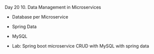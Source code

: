 Day 20 10. Data Management in Microservices
- Database per Microservice
- Spring Data
- MySQL

- Lab: Spring boot microservice CRUD with MySQL with spring data
